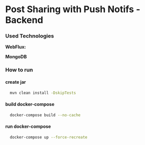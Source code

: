 # Post Sharing with Push Notifs - Backend

### Used Technologies

**WebFlux:**

**MongoDB**

### How to run



#### create jar

```bash
  mvn clean install -DskipTests
```

#### build docker-compose

```bash
  docker-compose build --no-cache
```

#### run docker-compose

```bash
  docker-compose up --force-recreate
```
